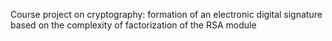 Course project on cryptography: formation of an electronic digital signature based on the complexity of factorization of the RSA module
